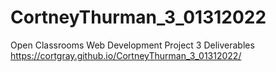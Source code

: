 # CortneyThurman_3_01312022
Open Classrooms Web Development Project 3 Deliverables
https://cortgray.github.io/CortneyThurman_3_01312022/
